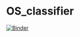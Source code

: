 # OS_classifier

[![Binder](https://mybinder.org/badge_logo.svg)](https://mybinder.org/v2/gh/pedroalfonseca/OS_classifier.git/HEAD?urlpath=%2Fvoila%2Frender%2Fclassifier.ipynb)
